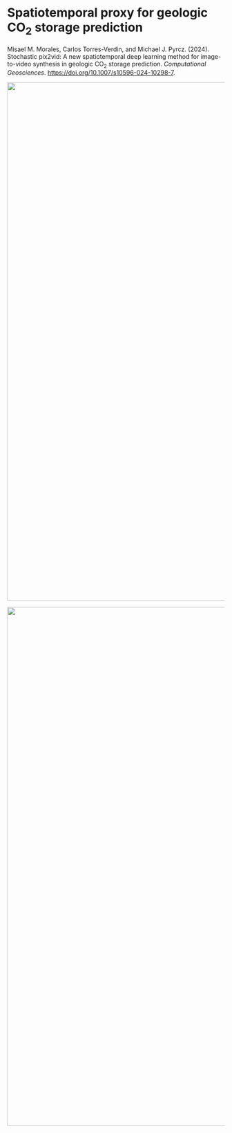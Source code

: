 # Spatiotemporal proxy for geologic CO<sub>2</sub> storage prediction

Misael M. Morales, Carlos Torres-Verdin, and Michael J. Pyrcz. (2024). Stochastic pix2vid: A new spatiotemporal deep learning method for image-to-video synthesis in geologic  CO<sub>2</sub> storage prediction. <em>Computational Geosciences</em>. https://doi.org/10.1007/s10596-024-10298-7.

<p align="center">
  <img src="https://github.com/misaelmmorales/Stochastic-pix2vid/blob/main/figures/architecture.png" width="1200"/>
</p>

<p align="center">
  <img src="https://github.com/misaelmmorales/Stochastic-pix2vid/blob/main/figures/train_sat.png" width="1200"/>
</p>
